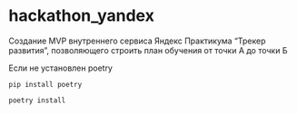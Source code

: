 # hackathon_yandex
Cоздание MVP внутреннего сервиса Яндекс Практикума “Трекер развития”, позволяющего строить план обучения от точки А до точки Б

Если не установлен poetry
```
pip install poetry
```
```
poetry install
```
